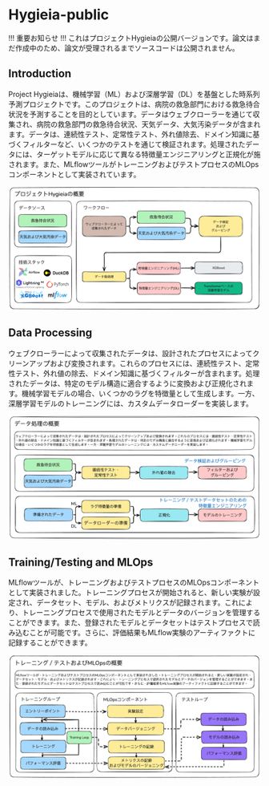 # Hygieia-public

!!! 重要お知らせ !!!
これはプロジェクトHygieiaの公開バージョンです。論文はまだ作成中のため、論文が受理されるまでソースコードは公開されません。

## Introduction

Project Hygieiaは、機械学習（ML）および深層学習（DL）を基盤とした時系列予測プロジェクトです。このプロジェクトは、病院の救急部門における救急待合状況を予測することを目的としています。データはウェブクローラーを通じて収集され、病院の救急部門の救急待合状況、天気データ、大気汚染データが含まれます。データは、連続性テスト、定常性テスト、外れ値除去、ドメイン知識に基づくフィルターなど、いくつかのテストを通じて検証されます。処理されたデータには、ターゲットモデルに応じて異なる特徴量エンジニアリングと正規化が施されます。また、MLflowツールがトレーニングおよびテストプロセスのMLOpsコンポーネントとして実装されています。

![Overview](./images/jp/overview_jp.png)

## Data Processing 

ウェブクローラーによって収集されたデータは、設計されたプロセスによってクリーンアップおよび変換されます。これらのプロセスには、連続性テスト、定常性テスト、外れ値の除去、ドメイン知識に基づくフィルターが含まれます。処理されたデータは、特定のモデル構造に適合するように変換および正規化されます。機械学習モデルの場合、いくつかのラグを特徴量として生成します。一方、深層学習モデルのトレーニングには、カスタムデータローダーを実装します。

![Data_Processing](./images/jp/data_processing_jp.png)

## Training/Testing and MLOps

MLflowツールが、トレーニングおよびテストプロセスのMLOpsコンポーネントとして実装されました。トレーニングプロセスが開始されると、新しい実験が設定され、データセット、モデル、およびメトリクスが記録されます。これにより、トレーニングプロセスで使用されたモデルとデータのバージョンを管理することができます。また、登録されたモデルとデータセットはテストプロセスで読み込むことが可能です。さらに、評価結果もMLflow実験のアーティファクトに記録することができます。

![Training_Testing](./images/jp/training_testing_mlops_jp.png)